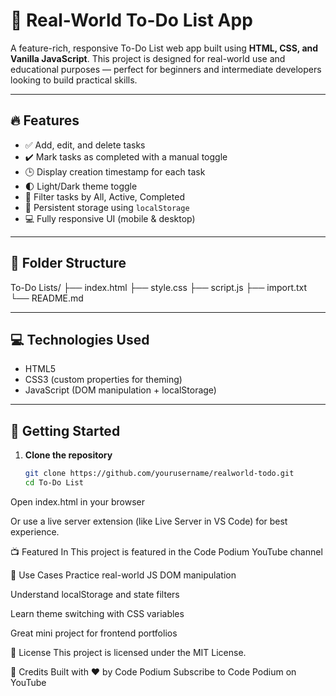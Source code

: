 # 📝 Real-World To-Do List App

A feature-rich, responsive To-Do List web app built using **HTML, CSS, and Vanilla JavaScript**. This project is designed for real-world use and educational purposes — perfect for beginners and intermediate developers looking to build practical skills.

---

## 🔥 Features

- ✅ Add, edit, and delete tasks
- ✔️ Mark tasks as completed with a manual toggle
- 🕒 Display creation timestamp for each task
- 🌓 Light/Dark theme toggle
- 🔄 Filter tasks by All, Active, Completed
- 💾 Persistent storage using `localStorage`
- 💻 Fully responsive UI (mobile & desktop)

---

## 📁 Folder Structure
To-Do Lists/
├── index.html
├── style.css
├── script.js
├── import.txt
└── README.md

---

## 💻 Technologies Used

- HTML5
- CSS3 (custom properties for theming)
- JavaScript (DOM manipulation + localStorage)

---

## 🚀 Getting Started

1. **Clone the repository**
   ```bash
   git clone https://github.com/yourusername/realworld-todo.git
   cd To-Do List
Open index.html in your browser

Or use a live server extension (like Live Server in VS Code) for best experience.


📺 Featured In
This project is featured in the Code Podium YouTube channel

🎯 Use Cases
Practice real-world JS DOM manipulation

Understand localStorage and state filters

Learn theme switching with CSS variables

Great mini project for frontend portfolios

🪪 License
This project is licensed under the MIT License.

🙌 Credits
Built with ❤️ by Code Podium
Subscribe to Code Podium on YouTube
